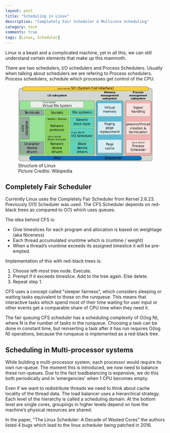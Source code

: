 ```yaml
---
layout: post
title: "Scheduling in Linux"
description: "Completely Fair Scheduler & Multicore Scheduling"
category: tech
comments: true
tags: [Linux, Scheduler]
---
```


Linux is a beast and a complicated machine, yet in all this, we can still understand certain elements that make up this mammoth.

There are two schedulers, I/O schedulers and Process Schedulers. Usually when talking about schedulers we are refering to Process schedulers. Process schedulers, schedule which processes get control of the CPU. 
<figure>
        <img src="/images/Kernel.png">
        <figcaption> Structure of Linux <br>
        Picture Credits: Wikipedia</figcaption>
</figure>

## Completely Fair Scheduler

Currently Linux uses the Completely Fair Scheduler from Kernel 2.6.23. Previously O(1) Scheduler was used. The CFS Scheduler depends on red-black trees as compared to O(1) which uses queues.

The idea behind CFS is:
- Give timeslices for each program and allocation is based on weightage (aka Niceness)
- Each thread accumulated vruntime which is (runtime / weight)
- When a thread’s vruntime exceeds its assigned timeslice it will be pre-empted.

Implementation of this with red-black trees is:
1. Choose left-most tree node. Execute.
2. Prempt if it exceeds timeslice. Add to the tree again. Else delete.
3. Repeat step 1.

CFS uses a concept called "sleeper fairness", which considers sleeping or waiting tasks equivalent to those on the runqueue. This means that interactive tasks which spend most of their time waiting for user input or other events get a comparable share of CPU time when they need it. 

The fair queuing CFS scheduler has a scheduling complexity of O(log N), where N is the number of tasks in the runqueue. Choosing a task can be done in constant time, but reinserting a task after it has run requires O(log N) operations, because the runqueue is implemented as a red-black tree. 

## Scheduling in Multi-processor systems

While building a multi-processor system, each processor would require its own run-queue. The moment this is introduced, we now need to balance these run-queues. Due to the fact loadbalancing is expensive, we do this both periodically and in 'emergencies' when 1 CPU becomes empty.

Even if we want to redistribute threads we need to think about cache locality of the thread data. The load balancer uses a hierarchical strategy. Each level of the hierarchy is called a scheduling domain. At the bottom level are single cores, groupings in higher levels depend on how the machine’s physical resources are shared.

In the paper, "The Linux Scheduler: A Decade of Wasted Cores" the authors listed 4 bugs which lead to the linux scheduler being patched in 2016.

